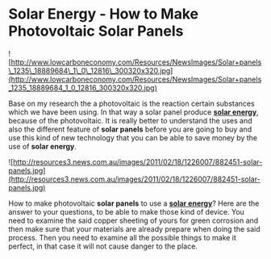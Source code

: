 # Solar Energy - How to Make Photovoltaic Solar Panels

![http://www.lowcarboneconomy.com/Resources/NewsImages/Solar+panels\_1235\_18889684\_1\_0\_12816\_300320x320.jpg](http://www.lowcarboneconomy.com/Resources/NewsImages/Solar+panels_1235_18889684_1_0_12816_300320x320.jpg)

Base on my research the a photovoltaic is the reaction certain
substances which we have been using. In that way a solar panel produce
**[solar energy](http://www.buysolarpanels.com.au/)**, because of the
photovoltaic. It is really better to understand the uses and also the
different feature of **solar panels** before you are going to buy and
use this kind of new technology that you can be able to save money by
the use of **solar energy**.

![http://resources3.news.com.au/images/2011/02/18/1226007/882451-solar-panels.jpg](http://resources3.news.com.au/images/2011/02/18/1226007/882451-solar-panels.jpg)

How to make photovoltaic **solar panels** to use a **[solar
energy](http://wiki.vuze.com/w/Solar_Energy_-_How_to_Start_a_Solar-Power_Business)**?
Here are the answer to your questions, to be able to make those kind of
device. You need to examine the said copper sheeting of yours for green
corrosion and then make sure that your materials are already prepare
when doing the said process. Then you need to examine all the possible
things to make it perfect, in that case it will not cause danger to the
place.
